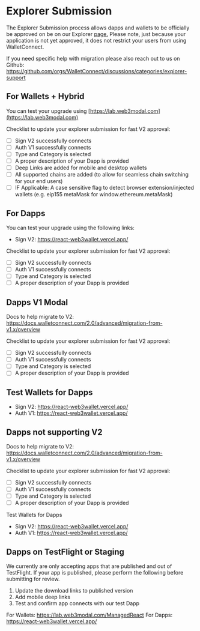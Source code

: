 # Explorer Submission

The Explorer Submission process allows dapps and wallets to be officially be approved on be on our Explorer [page.](https://explorer.walletconnect.com/) Please note, just because your application is not yet approved, it does not restrict your users from using WalletConnect.

If you need specific help with migration please also reach out to us on Github: https://github.com/orgs/WalletConnect/discussions/categories/explorer-support

## For Wallets + Hybrid

You can test your upgrade using [https://lab.web3modal.com](https://lab.web3modal.com)

Checklist to update your explorer submission for fast V2 approval:

- [ ] Sign V2 successfully connects
- [ ] Auth V1 successfully connects
- [ ] Type and Category is selected
- [ ] A proper description of your Dapp is provided
- [ ] Deep Links are added for mobile and desktop wallets
- [ ] All supported chains are added (to allow for seamless chain switching for your end users)
- [ ] IF Applicable: A case sensitive flag to detect browser extension/injected wallets (e.g. eip155 metaMask for window.ethereum.metaMask)

## For Dapps

You can test your upgrade using the following links:

- Sign V2: https://react-web3wallet.vercel.app/

Checklist to update your explorer submission for fast V2 approval:

- [ ] Sign V2 successfully connects
- [ ] Auth V1 successfully connects
- [ ] Type and Category is selected
- [ ] A proper description of your Dapp is provided

## Dapps V1 Modal

Docs to help migrate to V2: https://docs.walletconnect.com/2.0/advanced/migration-from-v1.x/overview

Checklist to update your explorer submission for fast V2 approval:

- [ ] Sign V2 successfully connects
- [ ] Auth V1 successfully connects
- [ ] Type and Category is selected
- [ ] A proper description of your Dapp is provided

## Test Wallets for Dapps

- Sign V2: https://react-web3wallet.vercel.app/
- Auth V1: https://react-web3wallet.vercel.app/

## Dapps not supporting V2

Docs to help migrate to V2: https://docs.walletconnect.com/2.0/advanced/migration-from-v1.x/overview

Checklist to update your explorer submission for fast V2 approval:

- [ ] Sign V2 successfully connects
- [ ] Auth V1 successfully connects
- [ ] Type and Category is selected
- [ ] A proper description of your Dapp is provided

Test Wallets for Dapps

- Sign V2: https://react-web3wallet.vercel.app/
- Auth V1: https://react-web3wallet.vercel.app/

## Dapps on TestFlight or Staging

We currently are only accepting apps that are published and out of TestFlight. If your app is published, please perform the following before submitting for review.

1.  Update the download links to published version
2.  Add mobile deep links
3.  Test and confirm app connects with our test Dapp

For Wallets: https://lab.web3modal.com/ManagedReact
For Dapps: https://react-web3wallet.vercel.app/
